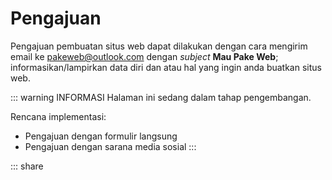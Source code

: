 # Pengajuan

Pengajuan pembuatan situs web dapat dilakukan dengan cara mengirim email ke [pakeweb@outlook.com](mailto:pakeweb@outlook.com?subject=Mau%20Pake%20Web&body=Harap%20informasikan%20data%20diri%2C%20situs%20web%20dan%20lampirkan%20dokumen%20atau%20foto%20jika%20ada) dengan *subject* **Mau Pake Web**; informasikan/lampirkan data diri dan atau hal yang ingin anda buatkan situs web.

::: warning INFORMASI
Halaman ini sedang dalam tahap pengembangan.

Rencana implementasi:
- Pengajuan dengan formulir langsung
- Pengajuan dengan sarana media sosial
:::

::: share
